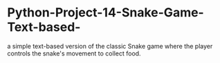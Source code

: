 # Python-Project-14-Snake-Game-Text-based-
a simple text-based version of the classic Snake game where the player controls the snake's movement to collect food.

